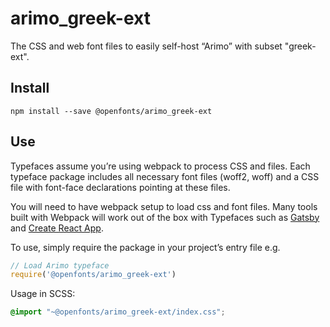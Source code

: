 
# arimo_greek-ext

The CSS and web font files to easily self-host “Arimo” with subset "greek-ext".

## Install

`npm install --save @openfonts/arimo_greek-ext`

## Use

Typefaces assume you’re using webpack to process CSS and files. Each typeface
package includes all necessary font files (woff2, woff) and a CSS file with
font-face declarations pointing at these files.

You will need to have webpack setup to load css and font files. Many tools built
with Webpack will work out of the box with Typefaces such as [Gatsby](https://github.com/gatsbyjs/gatsby)
and [Create React App](https://github.com/facebookincubator/create-react-app).

To use, simply require the package in your project’s entry file e.g.

```javascript
// Load Arimo typeface
require('@openfonts/arimo_greek-ext')
```

Usage in SCSS:
```scss
@import "~@openfonts/arimo_greek-ext/index.css";
```
